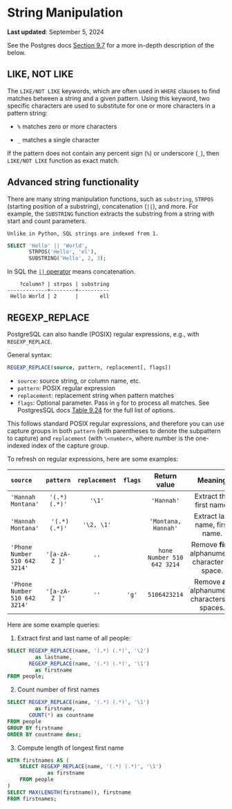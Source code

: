 # String Manipulation

**Last updated**: September 5, 2024

See the Postgres docs [Section 9.7](https://www.postgresql.org/docs/current/functions-matching.html) for a more in-depth description of the below.

## LIKE, NOT LIKE

The `LIKE/NOT LIKE` keywords, which are often
used in `WHERE` clauses to find matches between a string and a given
pattern. Using this keyword, two specific characters are used to
substitute for one or more characters in a pattern string:

-   `%` matches zero or more characters

-   `_` matches a single character

If the pattern does not contain any percent sign (`%`) or underscore (`_`), then `LIKE/NOT LIKE` function as exact match.

## Advanced string functionality
There are many string manipulation functions, such as `substring`,
`STRPOS` (starting position of a substring), concatenation (`||`), and more. For
example, the `SUBSTRING` function extracts the substring from a string
with start and count parameters.

```{note}
Unlike in Python, SQL strings are indexed from 1.
```

```sql
SELECT 'Hello' || 'World',
       STRPOS('Hello', 'el'),
       SUBSTRING('Hello', 2, 3);
```
In SQL the [`||` operator][concat_op] means concatenation.

[concat_op]: https://www.postgresql.org/docs/current/functions-string.html#FUNCTIONS-STRING-SQL

```
    ?column? | strpos | substring
-------------+--------+----------
 Hello World | 2      |       ell
```


## REGEXP_REPLACE

PostgreSQL can also handle (POSIX) regular expressions, e.g., with `REGEXP_REPLACE`.

General syntax:

```sql
REGEXP_REPLACE(source, pattern, replacement[, flags])
```

* `source`: source string, or column name, etc.
* `pattern`: POSIX regular expression
* `replacement`: replacement string when pattern matches
* `flags`: Optional parameter. Pass in `g` for to process all matches. See PostgresSQL docs [Table 9.24](https://www.postgresql.org/docs/current/functions-matching.html#POSIX-EMBEDDED-OPTIONS-TABLE) for the full list of options.

This follows standard POSIX regular expressions, and therefore you can use capture groups in both `pattern` (with parentheses to denote the subpattern to capture) and `replacement` (with `\<number>`, where number is the one-indexed index of the capture group.

To refresh on regular expressions, here are some examples:


| `source` | `pattern` | `replacement` | `flags` | Return value | Meaning |
|:--- |:---:|:---:|:---:|:---:|:---:|
| `'Hannah Montana'` | `'(.*) (.*)'` |`'\1'` | | `'Hannah'` | Extract the first name. |
| `'Hannah Montana'` | ` '(.*) (.*)'` | `'\2, \1'` | | `'Montana, Hannah'` | Extract last name, first name. |
| `'Phone Number 510 642 3214'` | `'[a-zA-Z ]'` | `''` | | `hone Number 510 642 3214` | Remove **first** alphanumeric character or space. |
| `'Phone Number 510 642 3214'` | `'[a-zA-Z ]'` | `''` | `'g'` | `5106423214` | Remove **all** alphanumeric characters or spaces. |

<style type="text/css">
/* This CSS affects all tables on a page, but so far it's fine..
Use `.table:nth-child(X) to affect only one table */
.table>:not(caption)>*>* {
  /* Slightly reduce padding because this table is large... */
  padding: 0.25rem;
}
.table thead > tr > th > p > code {
  background: none;
  border: none;
}

.table thead > tr > th > p > code > span.pre {
  color: black;
  background: none;
  border: none;
}

/* Pattern and Return Value columns */
.table tr > th:nth-child(2),
.table tr > th:nth-child(5) {
  min-width: 12ch;
}
</style>


Here are some example queries:

1. Extract first and last name of all people:

```sql
SELECT REGEXP_REPLACE(name, '(.*) (.*)', '\2')
         as lastname,
       REGEXP_REPLACE(name, '(.*) (.*)', '\1')
         as firstname
FROM people;
```

2. Count number of first names
```sql
SELECT REGEXP_REPLACE(name, '(.*) (.*)', '\1')
         as firstname,
       COUNT(*) as countname
FROM people
GROUP BY firstname
ORDER BY countname desc;
```

3. Compute length of longest first name
```sql
WITH firstnames AS (
    SELECT REGEXP_REPLACE(name, '(.*) (.*)', '\1')
             as firstname
    FROM people
)
SELECT MAX(LENGTH(firstname)), firstname
FROM firstnames;
```
